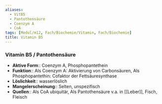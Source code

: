 ```yaml
---
aliases:
  - VitB5
  - Pantothensäure
  - Coenzym A
  - CoA
tags: [Modul/m12, Fach/Biochemie/Vitamin, Fach/Biochemie]
title: Vitamin B5
---
```

### Vitamin B5 / Pantothensäure 
- **Aktive Form**:: Coenzym A, Phosphopantethein
- **Funktion**:: Als Coenzym A: Aktivierung von Carbonsäuren, Als Phosphopantethin: Cofaktor der Fettsäuresynthase
- **Löslichkeit**:: wasserlöslich
- **Mangelerscheinung**:: Selten, unspezifisch
- **Quellen**:: Als CoA ubiquitär, Als Pantothensäure v.a. in [[Leber]], Fisch, Fleisch

